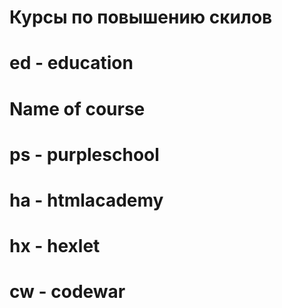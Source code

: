 # Курсы по повышению скилов

# ed - education

# Name of course

# ps - purpleschool
# ha - htmlacademy
# hx - hexlet
# cw - codewar
